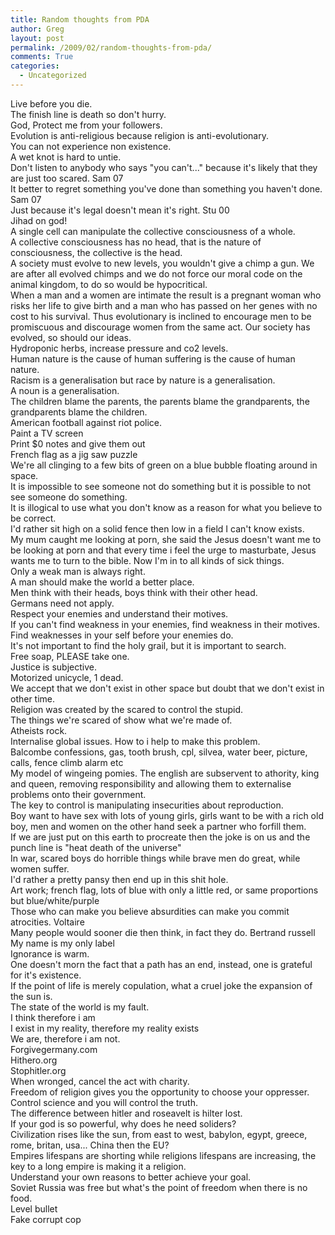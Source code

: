 ```yaml
---
title: Random thoughts from PDA
author: Greg
layout: post
permalink: /2009/02/random-thoughts-from-pda/
comments: True
categories:
  - Uncategorized
---
```

Live before you die.  
The finish line is death so don't hurry.  
God, Protect me from your followers.  
Evolution is anti-religious because religion is anti-evolutionary.  
You can not experience non existence.  
A wet knot is hard to untie.  
Don't listen to anybody who says "you can't..." because it's likely that they are just too scared. Sam 07  
It better to regret something you've done than something you haven't done. Sam 07  
Just because it's legal doesn't mean it's right. Stu 00  
Jihad on god!  
A single cell can manipulate the collective consciousness of a whole.  
A collective consciousness has no head, that is the nature of consciousness, the collective is the head.  
A society must evolve to new levels, you wouldn't give a chimp a gun. We are after all evolved chimps and we do not force our moral code on the animal kingdom, to do so would be hypocritical.  
When a man and a women are intimate the result is a pregnant woman who risks her life to give birth and a man who has passed on her genes with no cost to his survival. Thus evolutionary is inclined to encourage men to be promiscuous and discourage women from the same act. Our society has evolved, so should our ideas.  
Hydroponic herbs, increase pressure and co2 levels.  
Human nature is the cause of human suffering is the cause of human nature.  
Racism is a generalisation but race by nature is a generalisation.  
A noun is a generalisation.  
The children blame the parents, the parents blame the grandparents, the grandparents blame the children.  
American football against riot police.  
Paint a TV screen  
Print $0 notes and give them out  
French flag as a jig saw puzzle  
We're all clinging to a few bits of green on a blue bubble floating around in space.  
It is impossible to see someone not do something but it is possible to not see someone do something.  
It is illogical to use what you don't know as a reason for what you believe to be correct.  
I'd rather sit high on a solid fence then low in a field I can't know exists.  
My mum caught me looking at porn, she said the Jesus doesn't want me to be looking at porn and that every time i feel the urge to masturbate, Jesus wants me to turn to the bible. Now I'm in to all kinds of sick things.  
Only a weak man is always right.  
A man should make the world a better place.  
Men think with their heads, boys think with their other head.  
Germans need not apply.  
Respect your enemies and understand their motives.  
If you can't find weakness in your enemies, find weakness in their motives.  
Find weaknesses in your self before your enemies do.  
It's not important to find the holy grail, but it is important to search.  
Free soap, PLEASE take one.  
Justice is subjective.  
Motorized unicycle, 1 dead.  
We accept that we don't exist in other space but doubt that we don't exist in other time.  
Religion was created by the scared to control the stupid.  
The things we're scared of show what we're made of.  
Atheists rock.  
Internalise global issues. How to i help to make this problem.  
Balcombe confessions, gas, tooth brush, cpl, silvea, water beer, picture, calls, fence climb alarm etc  
My model of wingeing pomies. The english are subservent to athority, king and queen, removing responsibility and allowing them to externalise problems onto their government.  
The key to control is manipulating insecurities about reproduction.  
Boy want to have sex with lots of young girls, girls want to be with a rich old boy, men and women on the other hand seek a partner who forfill them.  
If we are just put on this earth to procreate then the joke is on us and the punch line is "heat death of the universe"  
In war, scared boys do horrible things while brave men do great, while women suffer.  
I'd rather a pretty pansy then end up in this shit hole.  
Art work; french flag, lots of blue with only a little red, or same proportions but blue/white/purple  
Those who can make you believe absurdities can make you commit atrocities. Voltaire  
Many people would sooner die then think, in fact they do. Bertrand russell  
My name is my only label  
Ignorance is warm.  
One doesn't morn the fact that a path has an end, instead, one is grateful for it's existence.  
If the point of life is merely copulation, what a cruel joke the expansion of the sun is.  
The state of the world is my fault.  
I think therefore i am  
I exist in my reality, therefore my reality exists  
We are, therefore i am not.  
Forgivegermany.com  
Hithero.org  
Stophitler.org  
When wronged, cancel the act with charity.  
Freedom of religion gives you the opportunity to choose your oppresser.  
Control science and you will control the truth.  
The difference between hitler and roseavelt is hilter lost.  
If your god is so powerful, why does he need soliders?  
Civilization rises like the sun, from east to west, babylon, egypt, greece, rome, britan, usa... China then the EU?  
Empires lifespans are shorting while religions lifespans are increasing, the key to a long empire is making it a religion.  
Understand your own reasons to better achieve your goal.  
Soviet Russia was free but what's the point of freedom when there is no food.  
Level bullet  
Fake corrupt cop